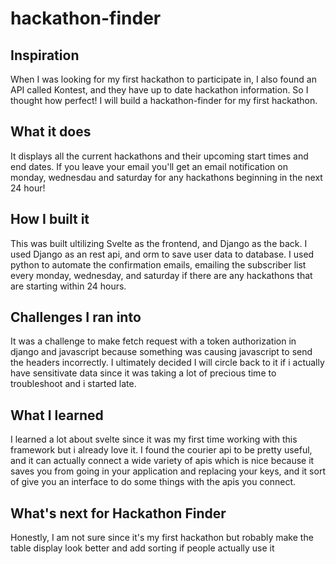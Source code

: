 # hackathon-finder

## Inspiration
When I was looking for my first hackathon to participate in, I also found an API called Kontest, and they have up to date hackathon information. 
So I thought how perfect! I will build a hackathon-finder for my first hackathon.
## What it does
 It displays all the current hackathons and their upcoming start times and end dates. If you leave your email you'll get an email notification on
 monday, wednesdau and saturday for any hackathons beginning in the next 24 hour!
## How I built it
This was built ultilizing Svelte as the frontend, and Django as the back. I used Django as an rest api, and orm to save user data to database.
I used python to automate the confirmation emails, emailing the subscriber list every monday, wednesday, and saturday if there are any hackathons 
that are starting within 24 hours.
## Challenges I ran into
It was a challenge to make fetch request with a token authorization in django and javascript because something was causing javascript to send the
headers incorrectly. I ultimately decided I will circle back to it if i actually have sensitivate data since it was taking a lot of precious time to
troubleshoot and i started late.
## What I learned
I learned a lot about svelte since it was my first time working with this framework but i already love it. I found the courier api to be pretty useful, and
it can actually connect a wide variety of apis which is nice because it saves you from going in your application and replacing your keys, and it sort of give you an interface to do some things
with the apis you connect.
## What's next for Hackathon Finder
Honestly, I am not sure since it's my first hackathon but robably make the table display look better and add sorting if people actually use it
